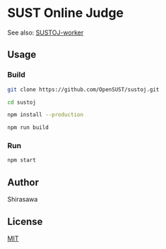 # SUST Online Judge

See also: [SUSTOJ-worker](https://github.com/OpenSUST/sustoj-worker)

## Usage

### Build

```bash
git clone https://github.com/OpenSUST/sustoj.git

cd sustoj

npm install --production

npm run build
```

### Run

```bash
npm start
```

## Author

Shirasawa

## License

[MIT](./LICENSE)
